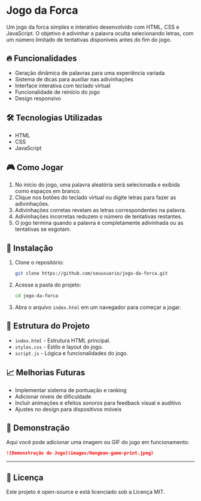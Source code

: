 # Jogo da Forca

Um jogo da forca simples e interativo desenvolvido com HTML, CSS e JavaScript. O objetivo é adivinhar a palavra oculta selecionando letras, com um número limitado de tentativas disponíveis antes do fim do jogo.

## 🔥 Funcionalidades

* Geração dinâmica de palavras para uma experiência variada
* Sistema de dicas para auxiliar nas adivinhações
* Interface interativa com teclado virtual
* Funcionalidade de reinício do jogo
* Design responsivo

## 🛠️ Tecnologias Utilizadas

* HTML
* CSS
* JavaScript

## 🎮 Como Jogar

1. No início do jogo, uma palavra aleatória será selecionada e exibida como espaços em branco.
2. Clique nos botões do teclado virtual ou digite letras para fazer as adivinhações.
3. Adivinhações corretas revelam as letras correspondentes na palavra.
4. Adivinhações incorretas reduzem o número de tentativas restantes.
5. O jogo termina quando a palavra é completamente adivinhada ou as tentativas se esgotam.

## 🚀 Instalação

1. Clone o repositório:

   ```bash
   git clone https://github.com/seuusuario/jogo-da-forca.git
   ```
2. Acesse a pasta do projeto:

   ```bash
   cd jogo-da-forca
   ```
3. Abra o arquivo `index.html` em um navegador para começar a jogar.

## 📂 Estrutura do Projeto

* `index.html` - Estrutura HTML principal.
* `styles.css` - Estilo e layout do jogo.
* `script.js` - Lógica e funcionalidades do jogo.

## 📈 Melhorias Futuras

* Implementar sistema de pontuação e ranking
* Adicionar níveis de dificuldade
* Incluir animações e efeitos sonoros para feedback visual e auditivo
* Ajustes no design para dispositivos móveis

## 📸 Demonstração

Aqui você pode adicionar uma imagem ou GIF do jogo em funcionamento:

```markdown
![Demonstração do Jogo](images/Hangman-game-print.jpeg)

```

---

## 📜 Licença

Este projeto é open-source e está licenciado sob a Licença MIT.
